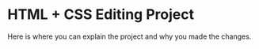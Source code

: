 # HTML + CSS Editing Project

Here is where you can explain the project and why you made the changes. 
